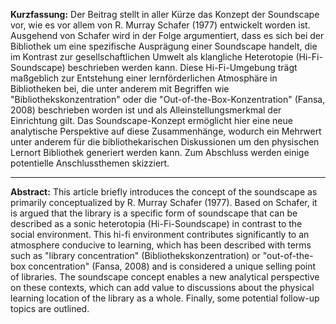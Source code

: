 **Kurzfassung:** Der Beitrag stellt in aller Kürze das Konzept der Soundscape vor, wie es vor allem von R. Murray Schafer (1977) entwickelt worden ist. Ausgehend von Schafer wird in der Folge argumentiert, dass es sich bei der Bibliothek um eine spezifische Ausprägung einer Soundscape handelt, die im Kontrast zur gesellschaftlichen Umwelt als klangliche Heterotopie (Hi-Fi-Soundscape) beschrieben werden kann. Diese Hi-Fi-Umgebung trägt maßgeblich zur Entstehung einer lernförderlichen Atmosphäre in Bibliotheken bei, die unter anderem mit Begriffen wie "Bibliothekskonzentration" oder die "Out-of-the-Box-Konzentration" (Fansa, 2008) beschrieben worden ist und als Alleinstellungsmerkmal der Einrichtung gilt. Das Soundscape-Konzept ermöglicht hier eine neue analytische Perspektive auf diese Zusammenhänge, wodurch ein Mehrwert unter anderem für die bibliothekarischen Diskussionen um den physischen Lernort Bibliothek generiert werden kann. Zum Abschluss werden einige potentielle Anschlussthemen skizziert.

---

**Abstract:** This article briefly introduces the concept of the soundscape as primarily conceptualized by R. Murray Schafer (1977). Based on Schafer, it is argued that the library is a specific form of soundscape that can be described as a sonic heterotopia (Hi-Fi-Soundscape) in contrast to the social environment. This hi-fi environment contributes significantly to an atmosphere conducive to learning, which has been described with terms such as "library concentration" (Bibliothekskonzentration) or "out-of-the-box concentration" (Fansa, 2008) and is considered a unique selling point of libraries. The soundscape concept enables a new analytical perspective on these contexts, which can add value to discussions about the physical learning location of the library as a whole. Finally, some potential follow-up topics are outlined.
